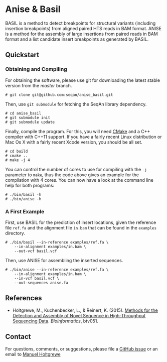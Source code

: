 # Anise & Basil

BASIL is a method to detect breakpoints for structural variants (including insertion breakpoints) from aligned paired HTS reads in BAM format.
ANISE is a method for the assembly of large insertions from paired reads in BAM format and a list candidate insert breakpoints as generated by BASIL.

## Quickstart

### Obtaining and Compiling

For obtaining the software, please use git for downloading the latest stable version from the *master* branch.

```
# git clone git@github.com:seqan/anise_basil.git
```

Then, use `git submodule` for fetching the SeqAn library dependency.

```
# cd anise_basil
# git submodule init
# git submodule update
```

Finally, compile the program.
For this, you will need [CMake] and a C++ compiler with C++11 support.
If you have a fairly recent Linux distribution or Mac Os X with a fairly recent Xcode version, you should be all set.

```
# cd build
# cmake ..
# make -j 4
```

You can control the number of cores to use for compiling with the `-j` parameter to `make`, thus the code above gives an example for the compilation with 4 cores.
You can now have a look at the command line help for both programs:

```
# ./bin/basil -h
# ./bin/anise -h
```

### A First Example

First, use BASIL for the prediction of insert locations, given the reference file `ref.fa` and the alignment file `in.bam` that can be found in the `examples` directory.

```
# ./bin/basil --in-reference examples/ref.fa \
    --in-alignment examples/in.bam \
    --out-vcf basil.vcf
```

Then, use ANISE for assembling the inserted sequences.

```
# ./bin/anise --in-reference examples/ref.fa \
    --in-alignment examples/in.bam \
    --in-vcf basil.vcf \
    --out-sequences anise.fa
```

## References

* Holtgrewe, M., Kuchenbecker, L., & Reinert, K. (2015).
  [Methods for the Detection and Assembly of Novel Sequence in High-Throughput Sequencing Data].
  *Bioinformatics*, btv051.

## Contact

For questions, comments, or suggestions, please file a [GitHub issue] or an email to [Manuel Holtgrewe]

[CMake]: http://www.cmake.org
[Methods for the Detection and Assembly of Novel Sequence in High-Throughput Sequencing Data]: http://bioinformatics.oxfordjournals.org/content/early/2015/02/01/bioinformatics.btv051.short
[GitHub issue]: https://github.com/seqan/anise_basil/issues
[Manuel Holtgrewe]: mailto:manuel.holtgrewe@fu-berlin.de
